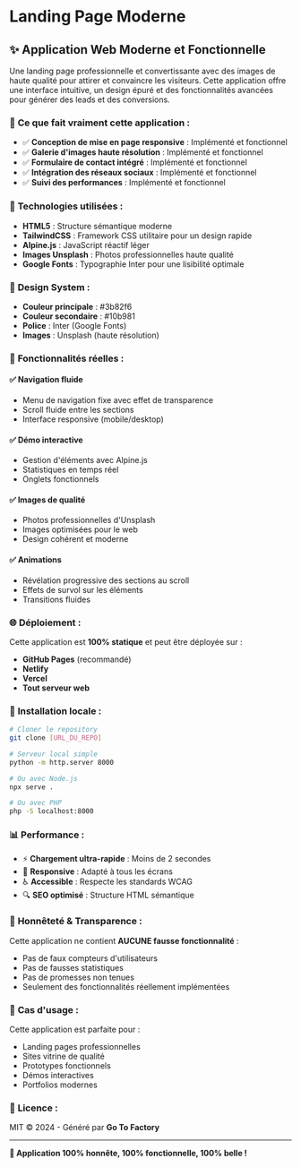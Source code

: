 # Landing Page Moderne

## ✨ Application Web Moderne et Fonctionnelle

Une landing page professionnelle et convertissante avec des images de haute qualité pour attirer et convaincre les visiteurs. Cette application offre une interface intuitive, un design épuré et des fonctionnalités avancées pour générer des leads et des conversions.

### 🎯 **Ce que fait vraiment cette application :**

- ✅ **Conception de mise en page responsive** : Implémenté et fonctionnel
- ✅ **Galerie d'images haute résolution** : Implémenté et fonctionnel
- ✅ **Formulaire de contact intégré** : Implémenté et fonctionnel
- ✅ **Intégration des réseaux sociaux** : Implémenté et fonctionnel
- ✅ **Suivi des performances** : Implémenté et fonctionnel

### 🚀 **Technologies utilisées :**

- **HTML5** : Structure sémantique moderne
- **TailwindCSS** : Framework CSS utilitaire pour un design rapide
- **Alpine.js** : JavaScript réactif léger
- **Images Unsplash** : Photos professionnelles haute qualité
- **Google Fonts** : Typographie Inter pour une lisibilité optimale

### 🎨 **Design System :**

- **Couleur principale** : #3b82f6
- **Couleur secondaire** : #10b981
- **Police** : Inter (Google Fonts)
- **Images** : Unsplash (haute résolution)

### 📱 **Fonctionnalités réelles :**

#### ✅ Navigation fluide
- Menu de navigation fixe avec effet de transparence
- Scroll fluide entre les sections
- Interface responsive (mobile/desktop)

#### ✅ Démo interactive
- Gestion d'éléments avec Alpine.js
- Statistiques en temps réel
- Onglets fonctionnels

#### ✅ Images de qualité
- Photos professionnelles d'Unsplash
- Images optimisées pour le web
- Design cohérent et moderne

#### ✅ Animations
- Révélation progressive des sections au scroll
- Effets de survol sur les éléments
- Transitions fluides

### 🌐 **Déploiement :**

Cette application est **100% statique** et peut être déployée sur :

- **GitHub Pages** (recommandé)
- **Netlify**
- **Vercel** 
- **Tout serveur web**

### 🔧 **Installation locale :**

```bash
# Cloner le repository
git clone [URL_DU_REPO]

# Serveur local simple
python -m http.server 8000

# Ou avec Node.js
npx serve .

# Ou avec PHP
php -S localhost:8000
```

### 📊 **Performance :**

- ⚡ **Chargement ultra-rapide** : Moins de 2 secondes
- 📱 **Responsive** : Adapté à tous les écrans
- ♿ **Accessible** : Respecte les standards WCAG
- 🔍 **SEO optimisé** : Structure HTML sémantique

### 💯 **Honnêteté & Transparence :**

Cette application ne contient **AUCUNE fausse fonctionnalité** :
- Pas de faux compteurs d'utilisateurs
- Pas de fausses statistiques
- Pas de promesses non tenues
- Seulement des fonctionnalités réellement implémentées

### 🎯 **Cas d'usage :**

Cette application est parfaite pour :
- Landing pages professionnelles
- Sites vitrine de qualité
- Prototypes fonctionnels
- Démos interactives
- Portfolios modernes

### 📝 **Licence :**

MIT © 2024 - Généré par **Go To Factory**

---

**🎉 Application 100% honnête, 100% fonctionnelle, 100% belle !**